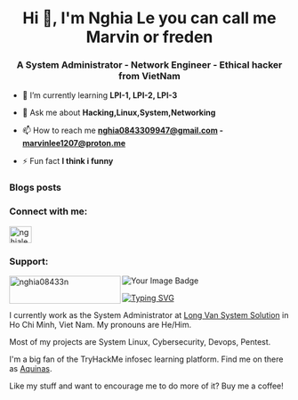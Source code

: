<h1 align="center">Hi 👋, I'm Nghia Le you can call me Marvin or freden</h1>
<h3 align="center">A System Administrator - Network Engineer - Ethical hacker from VietNam</h3>



- 🌱 I’m currently learning **LPI-1, LPI-2, LPI-3**

- 💬 Ask me about **Hacking,Linux,System,Networking**

- 📫 How to reach me **nghia0843309947@gmail.com - marvinlee1207@proton.me**

- ⚡ Fun fact **I think i funny**

### Blogs posts
<!-- BLOG-POST-LIST:START -->
<!-- BLOG-POST-LIST:END -->

<h3 align="left">Connect with me:</h3>
<p align="left">
<a href="https://linkedin.com/in/nghiale1207" target="blank"><img align="center" src="https://raw.githubusercontent.com/rahuldkjain/github-profile-readme-generator/master/src/images/icons/Social/linked-in-alt.svg" alt="nghiale1207" height="30" width="40" /></a>
</p>

<h3 align="left">Support:</h3>
<p><a href="https://www.buymeacoffee.com/nghia08433n"> <img align="left" src="https://cdn.buymeacoffee.com/buttons/v2/default-yellow.png" height="50" width="200" alt="nghia08433n" /></a></p>

<p><img src="https://tryhackme-badges.s3.amazonaws.com/freden.png" alt="Your Image Badge" /></p>




[![Typing SVG](https://readme-typing-svg.herokuapp.com?font=courier+new&color=0BF700&lines=Hello!+My+name+is+Nghia!;A.K.A+Marvin+or+Freden_nz)](https://git.io/typing-svg)

I currently work as the System Administrator at [Long Van System Solution](https://www.nghiale.pro/) in Ho Chi Minh, Viet Nam. My pronouns are He/Him.

Most of my projects are System Linux, Cybersecurity, Devops, Pentest.

I'm a big fan of the TryHackMe infosec learning platform. Find me on there as [Aquinas](https://tryhackme.com/p/freden).

Like my stuff and want to encourage me to do more of it? Buy me a coffee! 

